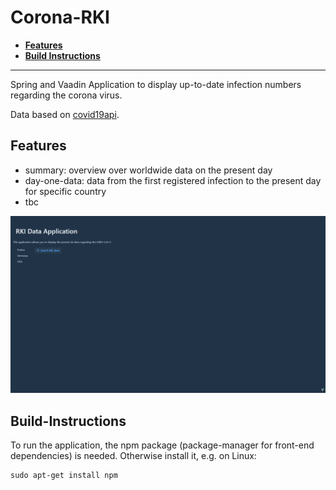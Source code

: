 # Corona-RKI
- [**Features**](#features)
- [**Build Instructions**](#build-instructions)

---

Spring and Vaadin Application to display up-to-date infection numbers regarding the corona virus.

Data based on [covid19api][1].

## Features
- summary: overview over worldwide data on the present day
- day-one-data: data from the first registered infection to the present day for specific country
- tbc

![Dashboard](src/main/resources/img/dashboard.PNG)


## Build-Instructions
To run the application, the npm package (package-manager for front-end dependencies) is needed. Otherwise install it, e.g. on Linux:

```
sudo apt-get install npm
```

[1]: https://api.covid19api.com/